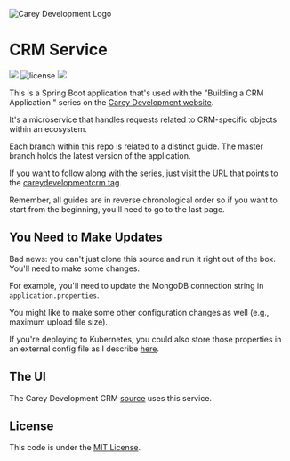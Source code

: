 ![Carey Development Logo](http://careydevelopment.us/img/branding/careydevelopment-logo-sm.png)

# CRM Service
![](https://img.shields.io/badge/jdk-11-blue.svg)
![license](https://img.shields.io/badge/license-MIT-blue.svg) 
![](https://img.shields.io/badge/maven-3.6.3-blue.svg)

This is a Spring Boot application that's used with the "Building a CRM Application " series on the <a href="https://careydevelopment.us" target="_blank">Carey Development website</a>.

It's a microservice that handles requests related to CRM-specific objects within an ecosystem.

Each branch within this repo is related to a distinct guide. The master branch holds the latest version of the application.

If you want to follow along with the series, just visit the URL that points to the <a href="https://careydevelopment.us/tag/careydevelopmentcrm" target="_blank">careydevelopmentcrm tag</a>. 

Remember, all guides are in reverse chronological order so if you want to start from the beginning, you'll need to go to the last page.

## You Need to Make Updates
Bad news: you can't just clone this source and run it right out of the box. You'll need to make some changes.

For example, you'll need to update the MongoDB connection string in `application.properties`.

You might like to make some other configuration changes as well (e.g., maximum upload file size).

If you're deploying to Kubernetes, you could also store those properties in an external config file as I describe <a href="https://careydevelopment.us/blog/spring-boot-and-kubernetes-how-to-use-an-external-json-configuration" target="_blank">here</a>.

## The UI
The Carey Development CRM <a href="https://github.com/careydevelopment/careydevelopmentcrm">source</a> uses this service.

## License
This code is under the [MIT License](https://github.com/careydevelopment/crm-service/blob/master/LICENSE).

